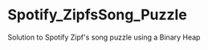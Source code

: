 Spotify_ZipfsSong_Puzzle
========================

Solution to Spotify Zipf's song puzzle using a Binary Heap
